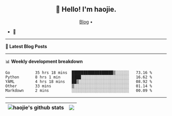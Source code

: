 <h2 align="center">👋 Hello! I'm haojie.</h2>
<p align="center">
  <a href="https://aoyouer.com">Blog</a> •
</p>


- 🔭 


-------

**📝 Latest Blog Posts**


-------

📊 **Weekly development breakdown**
<!--START_SECTION:waka-->

```text
Go           35 hrs 18 mins  ██████████████████▒░░░░░░   73.16 %
Python       8 hrs 1 min     ████░░░░░░░░░░░░░░░░░░░░░   16.62 %
YAML         4 hrs 18 mins   ██▒░░░░░░░░░░░░░░░░░░░░░░   08.92 %
Other        33 mins         ▒░░░░░░░░░░░░░░░░░░░░░░░░   01.14 %
Markdown     2 mins          ░░░░░░░░░░░░░░░░░░░░░░░░░   00.09 %
```

<!--END_SECTION:waka-->

-------



| <img align="center" src="https://github-readme-stats.vercel.app/api?username=haojie06&show_icons=true&theme=graywhite&show_icons=true&count_private=true&include_all_commits=true&hide_border=true" alt="haojie's github stats" /> | <img align="center" src="https://github-readme-stats.vercel.app/api/top-langs/?username=haojie06&layout=compact&theme=graywhite&hide_border=true&hide=css,html" /> |
| ------------- | ------------- |


